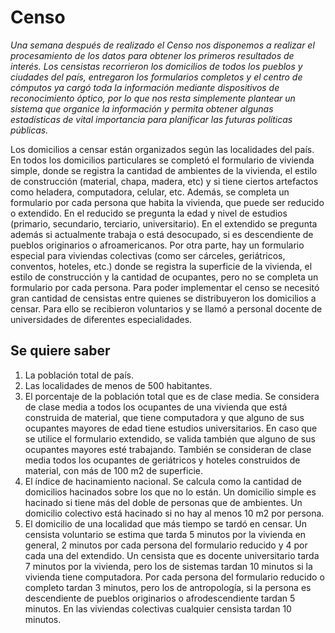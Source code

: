 # Censo

*Una semana después de realizado el Censo nos disponemos a realizar el procesamiento de los datos para
obtener los primeros resultados de interés. Los censistas recorrieron los domicilios de todos los pueblos y
ciudades del país, entregaron los formularios completos y el centro de cómputos ya cargó toda la información
mediante dispositivos de reconocimiento óptico, por lo que nos resta simplemente plantear un sistema que
organice la información y permita obtener algunas estadísticas de vital importancia para planificar las
futuras políticas públicas.*

Los domicilios a censar están organizados según las localidades del país. En todos los domicilios particulares se completó
el formulario de vivienda simple, donde se registra la cantidad de ambientes de la vivienda, el estilo de construcción
(material, chapa, madera, etc) y si tiene ciertos artefactos como heladera, computadora, celular, etc. Además, se
completa un formulario por cada persona que habita la vivienda, que puede ser reducido o extendido. En el reducido se
pregunta la edad y nivel de estudios (primario, secundario, terciario, universitario). En el extendido se pregunta además
si actualmente trabaja o está desocupado, si es descendiente de pueblos originarios o afroamericanos. Por otra parte,
hay un formulario especial para viviendas colectivas (como ser cárceles, geriátricos, conventos, hoteles, etc.) donde se
registra la superficie de la vivienda, el estilo de construcción y la cantidad de ocupantes, pero no se completa un
formulario por cada persona.
Para poder implementar el censo se necesitó gran cantidad de censistas entre quienes se distribuyeron los domicilios a
censar. Para ello se recibieron voluntarios y se llamó a personal docente de universidades de diferentes especialidades.

## Se quiere saber
 1.  La población total de país.
 2. Las localidades de menos de 500 habitantes.
 3. El porcentaje de la población total que es de clase media. Se considera de clase media a todos los ocupantes de
una vivienda que está construida de material, que tiene computadora y que alguno de sus ocupantes mayores
de edad tiene estudios universitarios. En caso que se utilice el formulario extendido, se valida también que
alguno de sus ocupantes mayores esté trabajando. También se consideran de clase media todos los ocupantes
de geriátricos y hoteles construidos de material, con más de 100 m2 de superficie.
4. El índice de hacinamiento nacional. Se calcula como la cantidad de domicilios hacinados sobre los que no lo
están. Un domicilio simple es hacinado si tiene más del doble de personas que de ambientes. Un domicilio
colectivo está hacinado si no hay al menos 10 m2 por persona.
5. El domicilio de una localidad que más tiempo se tardó en censar. Un censista voluntario se estima que tarda 5
minutos por la vivienda en general, 2 minutos por cada persona del formulario reducido y 4 por cada una del
extendido. Un censista que es docente universitario tarda 7 minutos por la vivienda, pero los de sistemas
tardan 10 minutos si la vivienda tiene computadora. Por cada persona del formulario reducido o completo
tardan 3 minutos, pero los de antropología, si la persona es descendiente de pueblos originarios o
afrodescendiente tardan 5 minutos. En las viviendas colectivas cualquier censista tardan 10 minutos. 
